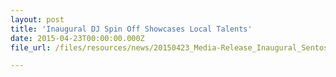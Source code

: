 ```yaml
---
layout: post
title: 'Inaugural DJ Spin Off Showcases Local Talents'
date: 2015-04-23T00:00:00.000Z
file_url: /files/resources/news/20150423_Media-Release_Inaugural_Sentosa_DJ_Spin-Off_showcases_local_talents.pdf

---
```



